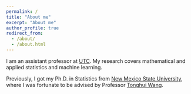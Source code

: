 ```yaml
---
permalink: /
title: "About me"
excerpt: "About me"
author_profile: true
redirect_from: 
  - /about/
  - /about.html
---
```


I am an assistant professor at  [UTC](https://www.utc.edu/). My research covers mathematical and applied statistics and machine learning.

Previously, I got my Ph.D. in Statistics from  [New Mexico State University](https://www.nmsu.edu/), where I was fortunate to be advised by Professor  [Tonghui Wang](https://math.nmsu.edu/tenure-track-faculty/name/tonghui-tony-wang/). 


